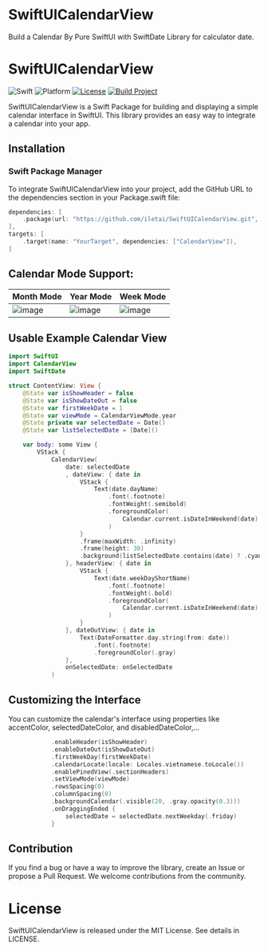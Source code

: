 # SwiftUICalendarView
Build a Calendar By Pure SwiftUI with SwiftDate Library for calculator date.

# SwiftUICalendarView

![Swift](https://img.shields.io/badge/Swift-5.9-orange.svg)
![Platform](https://img.shields.io/badge/Platform-iOS%20%7C%20macOS-lightgrey.svg)
[![License](https://img.shields.io/badge/License-MIT-blue.svg)](LICENSE)
[![Build Project](https://github.com/iletai/SwiftUICalendarView/actions/workflows/build.yml/badge.svg)](https://github.com/iletai/SwiftUICalendarView/actions/workflows/build.yml)

SwiftUICalendarView is a Swift Package for building and displaying a simple calendar interface in SwiftUI. This library provides an easy way to integrate a calendar into your app.

## Installation

### Swift Package Manager

To integrate SwiftUICalendarView into your project, add the GitHub URL to the dependencies section in your Package.swift file:

```swift
dependencies: [
    .package(url: "https://github.com/iletai/SwiftUICalendarView.git", from: "1.0.0"),
],
targets: [
    .target(name: "YourTarget", dependencies: ["CalendarView"]),
]
```


## Calendar Mode Support: 
 
|  Month Mode 	| Year Mode  	|  Week Mode 	|
|---	|---	|---	|
|  ![image](https://github.com/iletai/SwiftUICalendarView/assets/26614687/6dc00b90-ab06-4ad2-ade7-41cab66cd2b7) 	|   ![image](https://github.com/iletai/SwiftUICalendarView/assets/26614687/29e86851-96d1-47c7-bce3-54ec3d9f5275) 	|  ![image](https://github.com/iletai/SwiftUICalendarView/assets/26614687/589e7a68-9e1e-45d1-a73b-e12ffb2d7915)  	|

## Usable Example Calendar View

```swift
import SwiftUI
import CalendarView
import SwiftDate

struct ContentView: View {
    @State var isShowHeader = false
    @State var isShowDateOut = false
    @State var firstWeekDate = 1
    @State var viewMode = CalendarViewMode.year
    @State private var selectedDate = Date()
    @State var listSelectedDate = [Date]()

    var body: some View {
        VStack {
            CalendarView(
                date: selectedDate
                , dateView: { date in
                    VStack {
                        Text(date.dayName)
                            .font(.footnote)
                            .fontWeight(.semibold)
                            .foregroundColor(
                                Calendar.current.isDateInWeekend(date) ? .red : .black
                            )
                    }
                    .frame(maxWidth: .infinity)
                    .frame(height: 30)
                    .background(listSelectedDate.contains(date) ? .cyan : .clear)
                }, headerView: { date in
                    VStack {
                        Text(date.weekDayShortName)
                            .font(.footnote)
                            .fontWeight(.bold)
                            .foregroundColor(
                                Calendar.current.isDateInWeekend(date) ? .red : .black
                            )
                    }
                }, dateOutView: { date in
                    Text(DateFormatter.day.string(from: date))
                        .font(.footnote)
                        .foregroundColor(.gray)
                },
                onSelectedDate: onSelectedDate
            )
```

## Customizing the Interface
You can customize the calendar's interface using properties like accentColor, selectedDateColor, and disabledDateColor,...
```swift
            .enableHeader(isShowHeader)
            .enableDateOut(isShowDateOut)
            .firstWeekDay(firstWeekDate)
            .calendarLocate(locale: Locales.vietnamese.toLocale())
            .enablePinedView(.sectionHeaders)
            .setViewMode(viewMode)
            .rowsSpacing(0)
            .columnSpacing(0)
            .backgroundCalendar(.visible(20, .gray.opacity(0.3)))
            .onDraggingEnded {
                selectedDate = selectedDate.nextWeekday(.friday)
            }
```

## Contribution
If you find a bug or have a way to improve the library, create an Issue or propose a Pull Request. We welcome contributions from the community.

# License
SwiftUICalendarView is released under the MIT License. See details in LICENSE.
